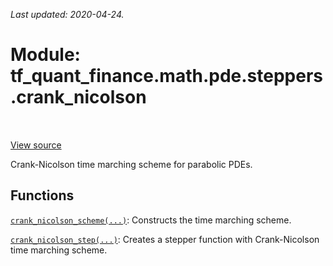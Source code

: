<!--
This file is generated by a tool. Do not edit directly.
For open-source contributions the docs will be updated automatically.
-->

*Last updated: 2020-04-24.*

<div itemscope itemtype="http://developers.google.com/ReferenceObject">
<meta itemprop="name" content="tf_quant_finance.math.pde.steppers.crank_nicolson" />
<meta itemprop="path" content="Stable" />
</div>

# Module: tf_quant_finance.math.pde.steppers.crank_nicolson

<!-- Insert buttons and diff -->

<table class="tfo-notebook-buttons tfo-api" align="left">
</table>

<a target="_blank" href="https://github.com/google/tf-quant-finance/blob/master/tf_quant_finance/math/pde/steppers/crank_nicolson.py">View source</a>



Crank-Nicolson time marching scheme for parabolic PDEs.



## Functions

[`crank_nicolson_scheme(...)`](../../../../tf_quant_finance/math/pde/steppers/crank_nicolson/crank_nicolson_scheme.md): Constructs the time marching scheme.

[`crank_nicolson_step(...)`](../../../../tf_quant_finance/math/pde/steppers/crank_nicolson/crank_nicolson_step.md): Creates a stepper function with Crank-Nicolson time marching scheme.

